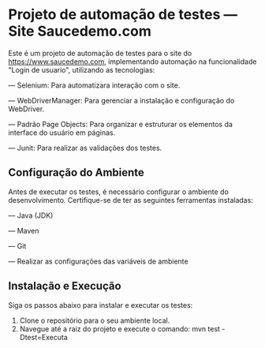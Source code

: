 # Projeto de automação de testes — Site Saucedemo.com

Este é um projeto de automação de testes para o site do https://www.saucedemo.com, implementando automação na funcionalidade "Login de usuario", utilizando as tecnologias:


— Selenium: Para automatizara interação com o site.

— WebDriverManager: Para gerenciar a instalação e configuração do WebDriver.

— Padrão Page Objects: Para organizar e estruturar os elementos da interface do usuário em páginas.

— Junit: Para realizar as validações dos testes.

## Configuração do Ambiente

Antes de executar os testes, é necessário configurar o ambiente do desenvolvimento. Certifique-se de ter as seguintes ferramentas instaladas:

— Java (JDK)

— Maven

— Git

— Realizar as configurações das variáveis de ambiente

## Instalação e Execução

Siga os passos abaixo para instalar e executar os testes:

1. Clone o repositório para o seu ambiente local.
2. Navegue até a raiz do projeto e execute o comando: mvn test -Dtest=Executa